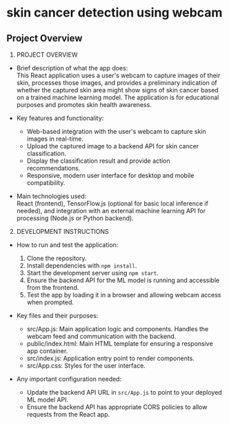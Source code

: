 # skin cancer detection using webcam

## Project Overview
1. PROJECT OVERVIEW
- Brief description of what the app does:  
  This React application uses a user's webcam to capture images of their skin, processes those images, and provides a preliminary indication of whether the captured skin area might show signs of skin cancer based on a trained machine learning model. The application is for educational purposes and promotes skin health awareness.

- Key features and functionality:  
  - Web-based integration with the user's webcam to capture skin images in real-time.  
  - Upload the captured image to a backend API for skin cancer classification.  
  - Display the classification result and provide action recommendations.  
  - Responsive, modern user interface for desktop and mobile compatibility.

- Main technologies used:  
  React (frontend), TensorFlow.js (optional for basic local inference if needed), and integration with an external machine learning API for processing (Node.js or Python backend).  

2. DEVELOPMENT INSTRUCTIONS
- How to run and test the application:  
  1. Clone the repository.  
  2. Install dependencies with `npm install`.  
  3. Start the development server using `npm start`.  
  4. Ensure the backend API for the ML model is running and accessible from the frontend.  
  5. Test the app by loading it in a browser and allowing webcam access when prompted.  

- Key files and their purposes:  
  - src/App.js: Main application logic and components. Handles the webcam feed and communication with the backend.  
  - public/index.html: Main HTML template for ensuring a responsive app container.  
  - src/index.js: Application entry point to render components.  
  - src/App.css: Styles for the user interface.  

- Any important configuration needed:  
  - Update the backend API URL in `src/App.js` to point to your deployed ML model API.  
  - Ensure the backend API has appropriate CORS policies to allow requests from the React app.